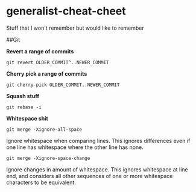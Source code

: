 # generalist-cheat-cheet
Stuff that I won't remember but would like to remember

##Git 

**Revert a range of commits**

`git revert OLDER_COMMIT^..NEWER_COMMIT`

**Cherry pick a range of commits**

`git cherry-pick OLDER_COMMIT..NEWER_COMMIT`

**Squash stuff**

`git rebase -i`

**Whitespace shit**

`git merge -Xignore-all-space`

Ignore whitespace when comparing lines.
This ignores differences even if one line has whitespace where the other line has none.

`git merge -Xignore-space-change`

Ignore changes in amount of whitespace.
This ignores whitespace at line end, and considers all other sequences of one or more whitespace characters to be equivalent.
